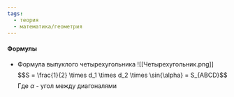 ```yaml
---
tags:
  - теория
  - математика/геометрия
---
```

#### Формулы
- Формула выпуклого четырехугольника 
	![[Четырехугольник.png]]
	$$S = \frac{1}{2} \times d_1 \times d_2 \times \sin{\alpha} = S_{ABCD}$$
	Где $\alpha$ - угол между диагоналями